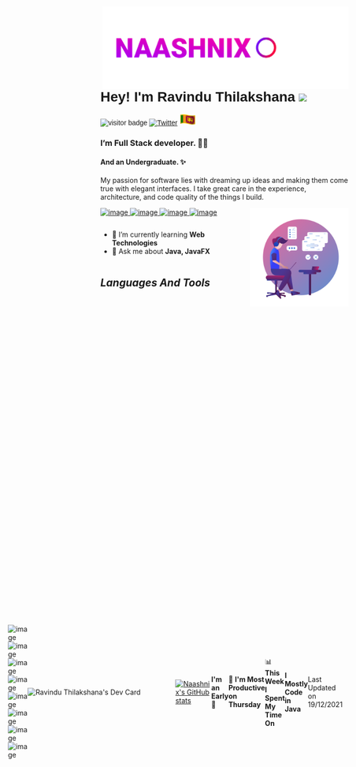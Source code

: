 <img src="./assets/logo.gif" width="500px" align="right" />
<font style="font-family: Helvetica, sans-serif;">

# **Hey! I'm Ravindu Thilakshana** <img src="https://media.giphy.com/media/hvRJCLFzcasrR4ia7z/giphy.gif" width="30px"> 
![visitor badge](https://visitor-badge.glitch.me/badge?page_id=naashnix.naashnix) [![Twitter](https://img.shields.io/twitter/url/https/twitter.com/cloudposse.svg?style=social&label=Follow%20%40naashnix)](https://twitter.com/naashnix)
 <img src="./assets/sl-flag.gif" width="35px">

</font>

 ### I’m Full Stack developer. 🧑‍💻  
 #### And an Undergraduate. ✨
   My passion for software lies with dreaming up ideas and making them come true with elegant interfaces. I take great care in the experience, architecture, and code quality of the things I build. 
 
 <a href="https://wa.me/message/VYIMCELYQL42M1"> 
 
 ![image](https://img.shields.io/badge/WhatsApp-25D366?style=for-the-badge&logo=whatsapp&logoColor=white) </a> <a href="https://t.me/naashnix"> ![image](https://img.shields.io/badge/Telegram-2CA5E0?style=for-the-badge&logo=telegram&logoColor=white) </a> <a href="mailto: naashnix@protonmail.com"> ![image](https://img.shields.io/badge/ProtonMail-8B89CC?style=for-the-badge&logo=protonmail&logoColor=white) </a> <a href="https://www.facebook.com/naashnix/"> ![image](https://img.shields.io/badge/Facebook-1877F2?style=for-the-badge&logo=facebook&logoColor=white) </a>
<img src="./assets/picture.png" align="right" width="200px"> 

<section style="display:flex;">

 
 - 🔭 I’m currently learning **Web Technologies**     
 - 💬 Ask me about **Java, JavaFX** 

</section>

## ***Languages And Tools***

<div style="display:flex; align-items: center; justify-content: center;">

![image](https://img.shields.io/badge/HTML5-E34F26?style=for-the-badge&logo=html5&logoColor=white) ![image](https://img.shields.io/badge/CSS3-1572B6?style=for-the-badge&logo=css3&logoColor=white) ![image](https://img.shields.io/badge/JavaScript-323330?style=for-the-badge&logo=javascript&logoColor=F7DF1E) ![image](https://img.shields.io/badge/Java-ED8B00?style=for-the-badge&logo=java&logoColor=white) ![image](https://img.shields.io/badge/Dart-0175C2?style=for-the-badge&logo=dart&logoColor=white) 
 ![image](https://img.shields.io/badge/MySQL-005C84?style=for-the-badge&logo=mysql&logoColor=white) ![image](https://img.shields.io/badge/Hibernate-59666C?style=for-the-badge&logo=Hibernate&logoColor=white) ![image](https://img.shields.io/badge/Flutter-02569B?style=for-the-badge&logo=flutter&logoColor=white) 
 
 <a href="https://app.daily.dev/Ravind"><img src="https://api.daily.dev/devcards/1a3b4fbeb6654feeb29bf0e0bfeb61ad.png?r=8jt" width="300" alt="Ravindu Thilakshana's Dev Card" align="right"/></a>
 
 
 [![Naashnix's GitHub stats](https://github-readme-stats.vercel.app/api?username=NaashNix&theme=github_dark&show_icons=true)](https://github.com/anuraghazra/github-readme-stats)
 
<!--START_SECTION:waka-->
**I'm an Early 🐤** 

```text
🌞 Morning    15 commits     █████░░░░░░░░░░░░░░░░░░░░   20.27% 
🌆 Daytime    27 commits     █████████░░░░░░░░░░░░░░░░   36.49% 
🌃 Evening    20 commits     ██████░░░░░░░░░░░░░░░░░░░   27.03% 
🌙 Night      12 commits     ████░░░░░░░░░░░░░░░░░░░░░   16.22%

```
📅 **I'm Most Productive on Thursday** 

```text
Monday       2 commits      ░░░░░░░░░░░░░░░░░░░░░░░░░   2.7% 
Tuesday      19 commits     ██████░░░░░░░░░░░░░░░░░░░   25.68% 
Wednesday    11 commits     ███░░░░░░░░░░░░░░░░░░░░░░   14.86% 
Thursday     27 commits     █████████░░░░░░░░░░░░░░░░   36.49% 
Friday       8 commits      ██░░░░░░░░░░░░░░░░░░░░░░░   10.81% 
Saturday     2 commits      ░░░░░░░░░░░░░░░░░░░░░░░░░   2.7% 
Sunday       5 commits      █░░░░░░░░░░░░░░░░░░░░░░░░   6.76%

```


📊 **This Week I Spent My Time On** 

```text
⌚︎ Time Zone: Asia/Colombo

💬 Programming Languages: 
Other                    32 hrs 9 mins       █████████████████████░░░░   84.85% 
CSS                      4 hrs 14 mins       ██░░░░░░░░░░░░░░░░░░░░░░░   11.2% 
HTML                     1 hr 27 mins        █░░░░░░░░░░░░░░░░░░░░░░░░   3.85% 
Markdown                 2 mins              ░░░░░░░░░░░░░░░░░░░░░░░░░   0.1%

🔥 Editors: 
Browser                  32 hrs 9 mins       █████████████████████░░░░   84.84% 
VS Code                  5 hrs 44 mins       ███░░░░░░░░░░░░░░░░░░░░░░   15.16%

🐱‍💻 Projects: 
Exercises                11 hrs 30 mins      ███████░░░░░░░░░░░░░░░░░░   30.35% 
MyProfile                10 hrs 37 mins      ███████░░░░░░░░░░░░░░░░░░   28.04% 
personal-website         9 hrs               ██████░░░░░░░░░░░░░░░░░░░   23.77% 
assignment_2             5 hrs 33 mins       ███░░░░░░░░░░░░░░░░░░░░░░   14.64% 
My_profile_New           50 mins             ░░░░░░░░░░░░░░░░░░░░░░░░░   2.22%

💻 Operating System: 
Linux                    37 hrs 54 mins      █████████████████████████   100.0%

```

**I Mostly Code in Java** 

```text
Java                     5 repos             ██████████████░░░░░░░░░░░   55.56% 
HTML                     2 repos             █████░░░░░░░░░░░░░░░░░░░░   22.22% 
CSS                      2 repos             █████░░░░░░░░░░░░░░░░░░░░   22.22%

```



 Last Updated on 19/12/2021
<!--END_SECTION:waka-->
